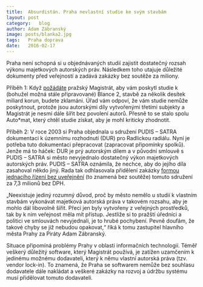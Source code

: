 ```yaml
---
title:	Absurdistán. Praha nevlastní studie ke svým stavbám
layout:	post
category:	blog
author:	Adam Zábranský
image: posts/blanka2.jpg
tags:	Praha doprava
date:	2016-02-17
---
```


Praha není schopná si u objednávaných studií zajistit dostatečný rozsah výkonu majetkových autorských práv. Následkem toho utajuje důležité dokumenty před veřejností a zadává zakázky bez soutěže za miliony.

Příběh 1: Když [požádáte](https://github.com/pirati-cz/KlubPraha/blob/master/spisy/2016/009-studie-k-blance2/main.pdf) pražský Magistrát, aby vám poskytl studie k (bohužel možná stále připravované) Blance 2, stavbě za několik desítek miliard korun, budete zklamáni. Úřad vám odpoví, že vám studie nemůže poskytnout, protože jsou autorskými díly vytvořenými třetími subjekty a Magistrát je nesmí dále šířit bez povolení autorů. Přesně to se stalo spolu Auto*mat, který chtěl studie získat, aby je mohl kriticky zhodnotit. 

Příběh 2: V roce 2003 si Praha objednala u sdružení PUDIS – SATRA dokumentaci k územnímu rozhodnutí (DUR) pro Radlickou radiálu. Nyní je potřeba tuto dokumentaci přepracovat (zapracovat připomínky spolků). Jenže má to háček: DUR je prý autorským dílem a v původní smlouvě s PUDIS – SATRA si město nevyjednalo dostatečný výkon majetkových autorských práv. PUDIS – SATRA oznámila, že nechce, aby do jejího díla zasahoval někdo jiný. Rada tak odhlasovala přidělení zakázky [formou jednacího řízení bez uveřejnění](http://zastupitelstvo.praha.eu/ina2014/tedusndetail.aspx?id=244956) (to znamená bez soutěže) tomuto sdružení za 7,3 milionů bez DPH.

„Neexistuje jediný rozumný důvod, proč by město nemělo u studií k vlastním stavbám vykonávat majetková autorská práva v takovém rozsahu, aby je mohlo dál libovolně šířit. Přeci jen byly vytvořeny z veřejných prostředků, tak by k nim veřejnost měla mít přístup. Jestliže si to pražští úředníci a politici ve smlouvách nevyjednali, je to hrubé pochybení. Pevně doufám, že takové chyby se již nebudou opakovat,“ říká k tomu zastupitel hlavního města Prahy za Piráty Adam Zábranský.

Situace připomíná problémy Prahy v oblasti informačních technologií. Téměř veškerý důležitý software, který Magistrát používá, je zatížen uzamčením k jedinému možnému dodavateli, který k němu vlastní autorská práva (tzv. vendor lock-in). To znamená, že Praha se softwarem nemůže bez souhlasu dodavatele dále nakládat a veškeré zakázky na rozvoj a údržbu systému musí přidělovat tomuto dodavateli.


